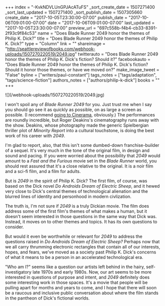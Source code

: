 +++
index = "-KvkNDVLUnGPJAcATuFS"
_sort_create_date = 1507271400
_sort_last_updated = 1507271400
_sort_publish_date = 1507305660
create_date = "2017-10-05T23:30:00-07:00"
publish_date = "2017-10-06T09:01:00-07:00"
date = "2017-10-06T09:01:00-07:00"
last_updated = "2017-10-05T23:30:00-07:00"
preview_url = "697c558b-f4b4-cb33-8391-2f93c9f84c53"
name = "Does Blade Runner 2049 honor the themes of Philip K. Dick?"
title = "Does Blade Runner 2049 honor the themes of Philip K. Dick?"
type = "Column"
link = ""
shareimage = "http://seattlereviewofbooks.com/webhook-uploads/1507270220519/2049.jpg"
twitterauto = "Does Blade Runner 2049 honor the themes of Philip K. Dick's fiction? Should it?"
facebookauto = "Does Blade Runner 2049 honor the themes of Philip K. Dick's fiction? Should it honor those themes, or have we moved on?"
make_image_tweet = "False"
byline = ["writers/paul-constant"]
tags_notes = ["tags/adaptation", "tags/science-fiction"]
authors_notes = ["authors/philip-k-dick"]
books = ""
+++
<p class="image">![](/webhook-uploads/1507270220519/2049.jpg)</p>

I won't spoil any of *Blade Runner 2049* for you. Just trust me when I say you should go see it as quickly as possible, on as large a screen as possible. (I recommend [going to Cinerama](https://www.cinerama.com/), obviously.) The performances are roundly incredible, but Roger Deakins's cinematography runs away with the show. Deakins, whose photography made the generic Spielbergian thriller plot of *Minority Report* into a cultural touchstone, is doing the best work of his career with *2049*.

I'm glad to report, also, that this isn't some dumbed-down franchise-builder of a sequel. It's very much in the tone of the original film, in design and sound and pacing. If you were worried about the possibility that *2049* would amount to a *Fast and the Furious* movie set in the *Blade Runner* world, you should rest assured that it's a close relative to the original. It is a noir film and a sci-fi film, and a film for adults.

But is *2049* in the spirit of Philip K. Dick? The first film, of course, was based on the Dick novel *Do Androids Dream of Electric Sheep*, and it hewed very close to Dick's central themes of technological alienation and the blurred lines of identity and personhood in modern civlization. 

The truth is, I'm not sure if *2049* is a truly Dickian movie. The film does address some of the first film's themes of what makes a human, but it doesn't seem interested in those questions in the same way that Dick was. Instead, it moves on to other themes and topics. It has its own questions to consider.

But would it even be worthwhile or relevant for *2049* to address the questions raised in *Do Androids Dream of Electric Sheep?* Perhaps now that we all carry thrumming electronic rectangles that contain all of our interests, hopes, and fears, we've moved as a society past Philip K. Dick's concerns of what it means to be a person in an accelerated technological era. 

"Who am I?" seems like a question our artists left behind in the hairy, self-investigatory late 1970s and early 1980s. Now, our art seems to be more interested in questions of purpose and intent, and *2049* definitely does some interesting work in those spaces. It's a movie that people will be pulling apart for months and years to come, and I hope that there will soon be a raucous and inclusive public conversation about where the film stands in the pantheon of Dick's fictional worlds.